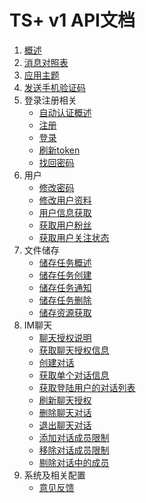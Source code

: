 # TS+ v1 API文档

1. [概述](概述.md)
2. [消息对照表](消息对照表.md)
3. [应用主题](应用主题.md)
4. [发送手机验证码](发送手机验证码.md)
5. 登录注册相关
    - [自动认证概述](自动认证概述.md)
    - [注册](用户注册.md)
    - [登录](用户登录.md)
    - [刷新token](刷新TOKEN.md)
    - [找回密码](找回密码.md)
6. 用户
    - [修改密码](用户修改密码.md)
    - [修改用户资料](修改用户资料.md)
    - [用户信息获取](用户信息获取.md)
    - [获取用户粉丝](获取用户的粉丝.md)
    - [获取用户关注状态](获取用户关注状态.md)
7. 文件储存
    - [储存任务概述](储存任务概述.md)
    - [储存任务创建](储存任务创建.md)
    - [储存任务通知](储存任务通知.md)
    - [储存任务删除](储存任务删除.md)
    - [储存资源获取](储存资源获取.md)
8. IM聊天
	- [聊天授权说明](聊天授权说明.md)
    - [获取聊天授权信息](获取聊天授权.md)
	- [创建对话](创建对话.md)
	- [获取单个对话信息](获取单个对话信息.md)
	- [获取登陆用户的对话列表](获取登陆用户的对话列表.md)
	- [刷新聊天授权](刷新聊天授权.md)
	- [删除聊天对话](删除聊天对话.md)
	- [退出聊天对话](退出聊天对话.md)
	- [添加对话成员限制](添加对话成员限制.md)
	- [移除对话成员限制](移除对话成员限制.md)
	- [剔除对话中的成员](剔除对话中的成员.md)
9. 系统及相关配置
    - [意见反馈](意见反馈.md)
